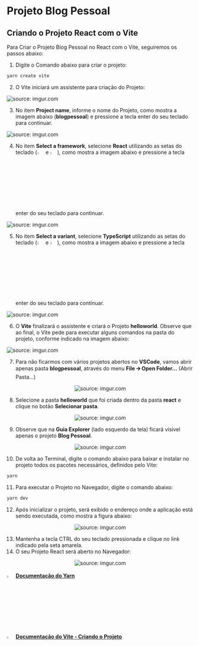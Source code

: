 <h1>Projeto Blog Pessoal</h1>







<h2>Criando o Projeto React com o Vite</h2>

Para Criar o Projeto Blog Pessoal no React com o Vite, seguiremos os passos abaixo:

1. Digite o Comando abaixo para criar o projeto:

```bash
yarn create vite
```

2. O Vite iniciará um assistente para criação do Projeto:

<div><img src="https://i.imgur.com/ySrZjGM.png" title="source: imgur.com" /></div>

3. No item **Project name**, informe o nome do Projeto, como mostra a imagem abaixo (**blogpessoal**) e pressione a tecla enter do seu teclado para continuar.

<div><img src="https://i.imgur.com/lwM5R5b.png" title="source: imgur.com" /></div>

4. No item **Select a framework**, selecione **React** utilizando as setas do teclado (<img width="4%" src="https://i.imgur.com/PyxzSs8.png" title="source: imgur.com" /> e <img width="4%" src="https://i.imgur.com/f697CUD.png" title="source: imgur.com" />), como mostra a imagem abaixo e pressione a tecla enter do seu teclado para continuar.

<div><img src="https://i.imgur.com/H1upKEu.png" title="source: imgur.com" /></div>

5. No item **Select a variant**, selecione **TypeScript** utilizando as setas do teclado (<img width="4%" src="https://i.imgur.com/PyxzSs8.png" title="source: imgur.com" /> e <img width="4%" src="https://i.imgur.com/f697CUD.png" title="source: imgur.com" />), como mostra a imagem abaixo e pressione a tecla enter do seu teclado para continuar.

<div><img src="https://i.imgur.com/FrMCPS2.png" title="source: imgur.com" /></div>

6. O **Vite** finalizará o assistente e criará o Projeto **helloworld**. Observe que ao final, o Vite pede para executar alguns comandos na pasta do projeto, conforme indicado na imagem abaixo:

<div><img src="https://i.imgur.com/CwPhZKI.png" title="source: imgur.com" /></div>

7. Para não ficarmos com vários projetos abertos no **VSCode**, vamos abrir apenas pasta **blogpessoal**, através do menu **File 🡪 Open Folder...** (Abrir Pasta...)

<div align="center"><img src="https://i.imgur.com/l9KGMpo.png" title="source: imgur.com" /></div>

8. Selecione a pasta **helloworld** que foi criada dentro da pasta **react** e clique no botão **Selecionar pasta**.

<div align="center"><img src="https://i.imgur.com/n6rvbVm.png" title="source: imgur.com" /></div>

9. Observe que na **Guia Explorer** (lado esquerdo da tela) ficará visível apenas o projeto **Blog Pessoal**.

<div align="center"><img src="https://i.imgur.com/e3jy0zm.png" title="source: imgur.com" /></div>

10. De volta ao Terminal, digite o comando abaixo para baixar e instalar no projeto todos os pacotes necessários, definidos pelo Vite:

```bash
yarn
```

11. Para executar o Projeto no Navegador, digite o comando abaixo:

```bash
yarn dev
```

12. Após inicializar o projeto, será exibido o endereço onde a aplicação está sendo executada, como mostra a figura abaixo:

<div align="center"><img src="https://i.imgur.com/g84FWAz.png" title="source: imgur.com" /></div>

13. Mantenha a tecla CTRL do seu teclado pressionada e clique no link indicado pela seta amarela.
14. O seu Projeto React será aberto no Navegador:

<div align="center"><img src="https://i.imgur.com/jHvQa65.png" title="source: imgur.com" /></div>

<br />

<div align="left"><img src="https://i.imgur.com/d2fveSQ.png" title="source: imgur.com" width="4%"/> <a href="https://v2.vitejs.dev/guide/" target="_blank"><b>Documentação do Yarn</b></a></div>

<div align="left"><img src="https://i.imgur.com/PfeEJwo.png" title="source: imgur.com" width="4%"/> <a href="https://v2.vitejs.dev/guide/#community-templates" target="_blank"><b>Documentação do Vite - Criando o Projeto</b></a></div>

<br />